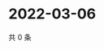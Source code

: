 # 2022-03-06

共 0 条

<!-- BEGIN WEIBO -->
<!-- 最后更新时间 Sun Mar 06 2022 20:22:50 GMT+0800 (China Standard Time) -->

<!-- END WEIBO -->
